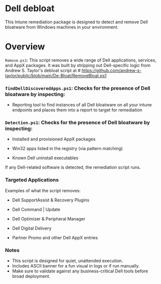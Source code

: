 
# Dell debloat 
This Intune remediation package is designed to detect and remove Dell bloatware from Windows machines in your environment.



# Overview
`Remove.ps1`: This script removes a wide range of Dell applications, services, and AppX packages. It was built by stripping out Dell-specific logic from Andrew S. Taylor's debloat script at # https://github.com/andrew-s-taylor/public/blob/main/De-Bloat/RemoveBloat.ps1


### `findDellDiscoveredApps.ps1`: Checks for the presence of Dell bloatware by inspecting:
- Reporting tool to find instances of all Dell bloatware on all your intune endpoints and places them into a report to target for remediation 

### `Detection.ps1`: Checks for the presence of Dell bloatware by inspecting:
- Installed and provisioned AppX packages

- Win32 apps listed in the registry (via pattern matching)

- Known Dell uninstall executables

If any Dell-related software is detected, the remediation script runs.

### Targeted Applications
Examples of what the script removes:

- Dell SupportAssist & Recovery Plugins

- Dell Command | Update

- Dell Optimizer & Peripheral Manager

- Dell Digital Delivery

- Partner Promo and other Dell AppX entries

###  Notes
-  This script is designed for quiet, unattended execution.
- Includes ASCII banner for a fun visual in logs or if run manually.
- Make sure to validate against any business-critical Dell tools before broad deployment.
